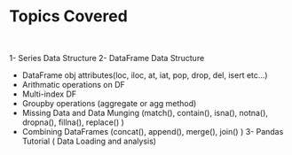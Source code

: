 # Topics Covered
<br>

1- Series Data Structure
2- DataFrame Data Structure
 - DataFrame obj attributes(loc, iloc, at, iat, pop, drop, del, isert etc...)
 - Arithmatic operations on DF
 - Multi-index DF
 - Groupby operations (aggregate or agg method)
 - Missing Data and Data Munging (match(), contain(), isna(), notna(), dropna(), fillna(), replace() )
 - Combining DataFrames (concat(), append(), merge(), join() )
3- Pandas Tutorial ( Data Loading and analysis)